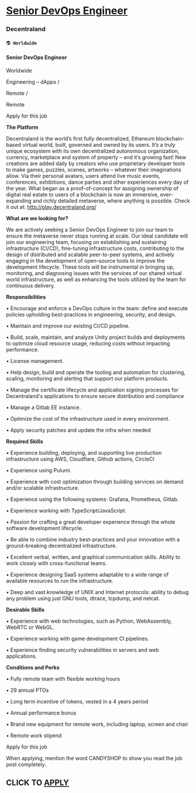 # [Senior DevOps Engineer](https://www.remotewlb.com/apply/senior-devops-engineer-75758)  
### Decentraland  
#### `🌎 Worldwide`  

#### Senior DevOps Engineer

Worldwide

Engineering – dApps /

Remote /

Remote

Apply for this job

**The Platform**

Decentraland is the world’s first fully decentralized, Ethereum blockchain-based virtual world, built, governed and owned by its users. It’s a truly unique ecosystem with its own decentralized autonomous organization, currency, marketplace and system of property – and it’s growing fast! New creations are added daily by creators who use proprietary developer tools to make games, puzzles, scenes, artworks – whatever their imaginations allow. Via their personal avatars, users attend live music events, conferences, exhibitions, dance parties and other experiences every day of the year. What began as a proof-of-concept for assigning ownership of digital real estate to users of a blockchain is now an immersive, ever-expanding and richly detailed metaverse, where anything is possible. Check it out at: http://play.decentraland.org/

  

**What are we looking for?**

We are actively seeking a Senior DevOps Engineer to join our team to ensure the metaverse never stops running at scale. Our ideal candidate will join our engineering team, focusing on establishing and sustaining infrastructure (CI/CD), fine-tuning infrastructure costs, contributing to the design of distributed and scalable peer-to-peer systems, and actively engaging in the development of open-source tools to improve the development lifecycle. These tools will be instrumental in bringing up, monitoring, and diagnosing issues with the services of our shared virtual world infrastructure, as well as enhancing the tools utilized by the team for continuous delivery.

  

**Responsibilities**

• Encourage and enforce a DevOps culture in the team: define and execute policies upholding best-practices in engineering, security, and design.

• Maintain and improve our existing CI/CD pipeline.

• Build, scale, maintain, and analyze Unity project builds and deployments to optimize cloud resource usage, reducing costs without impacting performance.

• License management.

• Help design, build and operate the tooling and automation for clustering, scaling, monitoring and alerting that support our platform products.

• Manage the certificate lifecycle and application signing processes for Decentraland's applications to ensure secure distribution and compliance

• Manage a Gitlab EE instance.

• Optimize the cost of the infrastructure used in every environment.

• Apply security patches and update the infra when needed

  

**Required Skills**

• Experience building, deploying, and supporting live production infrastructure using AWS, Cloudflare, Github actions, CircleCI

• Experience using Pulumi.

• Experience with cost optimization through building services on demand and/or scalable infrastructure.

• Experience using the following systems: Grafana, Prometheus, Gitlab.

• Experience working with TypeScript/JavaScript.

• Passion for crafting a great developer experience through the whole software development lifecycle.

• Be able to combine industry best-practices and your innovation with a ground-breaking decentralized infrastructure.

• Excellent verbal, written, and graphical communication skills. Ability to work closely with cross-functional teams.

• Experience designing SaaS systems adaptable to a wide range of available resources to run the infrastructure.

• Deep and vast knowledge of UNIX and Internet protocols: ability to debug any problem using just GNU tools, dtrace, tcpdump, and netcat.

  

**Desirable Skills**

• Experience with web technologies, such as Python, WebAssembly, WebRTC or WebGL.

• Experience working with game development CI pipelines.

• Experience finding security vulnerabilities in servers and web applications.

  

**Conditions and Perks**

• Fully remote team with flexible working hours

• 29 annual PTOs

• Long term incentive of tokens, vested in a 4 years period

• Annual performance bonus

• Brand new equipment for remote work, including laptop, screen and chair

• Remote work stipend

Apply for this job

When applying, mention the word CANDYSHOP to show you read the job post completely.  
## CLICK TO [APPLY](https://www.remotewlb.com/apply/senior-devops-engineer-75758)

